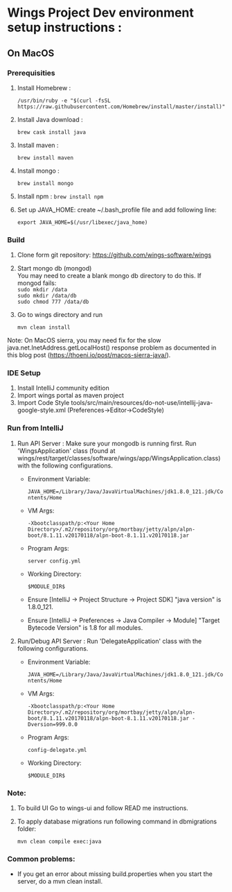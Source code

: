# Wings Project Dev environment setup instructions :

## On MacOS

### Prerequisities

1. Install Homebrew :

    `/usr/bin/ruby -e "$(curl -fsSL https://raw.githubusercontent.com/Homebrew/install/master/install)"`
2. Install Java download : 

    `brew cask install java`
3. Install maven : 

    `brew install maven`
4. Install mongo : 

    `brew install mongo`
5. Install npm : 
    `brew install npm`
    
6. Set up JAVA_HOME: create ~/.bash_profile file and add following line:

   `export JAVA_HOME=$(/usr/libexec/java_home)`

### Build

1) Clone form git repository: https://github.com/wings-software/wings
2) Start mongo db (mongod)  
   You may need to create a blank mongo db directory to do this. If mongod fails:  
   `sudo mkdir /data`  
   `sudo mkdir /data/db`  
   `sudo chmod 777 /data/db`  
3) Go to wings directory and run 

    `mvn clean install`

Note: On MacOS sierra, you may need fix for the slow java.net.InetAddress.getLocalHost() response problem as documented in this blog post (https://thoeni.io/post/macos-sierra-java/).

### IDE Setup

1) Install IntelliJ community edition
2) Import wings portal as maven project
3) Import Code Style tools/src/main/resources/do-not-use/intellij-java-google-style.xml (Preferences->Editor->CodeStyle)

### Run from IntelliJ
1) Run API Server : Make sure your mongodb is running first. Run 'WingsApplication' class (found at wings/rest/target/classes/software/wings/app/WingsApplication.class) with the following configurations.
    * Environment Variable: 
    
        `JAVA_HOME=/Library/Java/JavaVirtualMachines/jdk1.8.0_121.jdk/Contents/Home`
    * VM Args: 
    
        `-Xbootclasspath/p:<Your Home Directory>/.m2/repository/org/mortbay/jetty/alpn/alpn-boot/8.1.11.v20170118/alpn-boot-8.1.11.v20170118.jar`
    * Program Args: 
    
        `server config.yml`
    * Working Directory: 
    
        `$MODULE_DIR$`
    * Ensure [IntelliJ -> Project Structure -> Project SDK] "java version" is 1.8.0_121.
    * Ensure [IntelliJ -> Preferences -> Java Compiler -> Module] "Target Bytecode Version" is 1.8 for all modules.  

2) Run/Debug API Server : Run 'DelegateApplication' class  with the following configurations.  
    * Environment Variable: 
    
        `JAVA_HOME=/Library/Java/JavaVirtualMachines/jdk1.8.0_121.jdk/Contents/Home`
    * VM Args: 
    
        `-Xbootclasspath/p:<Your Home Directory>/.m2/repository/org/mortbay/jetty/alpn/alpn-boot/8.1.11.v20170118/alpn-boot-8.1.11.v20170118.jar -Dversion=999.0.0`
    * Program Args: 
    
        `config-delegate.yml`
    * Working Directory: 
    
        `$MODULE_DIR$`

### Note:
1) To build UI Go to wings-ui and follow READ me instructions.

2) To apply database migrations run following command in dbmigrations folder:

    ```mvn clean compile exec:java```

### Common problems:
* If you get an error about missing build.properties when you start the server, do a mvn clean install.  
